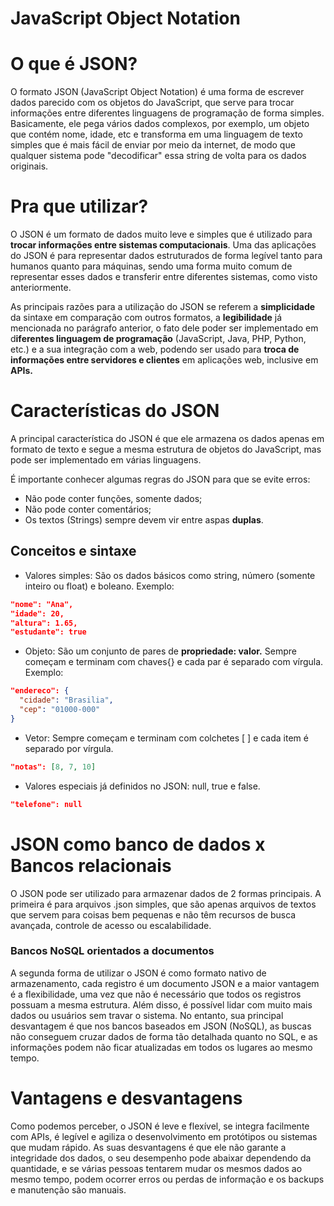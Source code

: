 # JavaScript Object Notation

# O que é JSON?

O formato JSON (JavaScript Object Notation) é uma forma de escrever dados parecido com os objetos do JavaScript, que serve para trocar informações entre diferentes linguagens de programação de forma simples. Basicamente, ele pega vários dados complexos, por exemplo, um objeto que contém nome, idade, etc e transforma em uma linguagem de texto simples que é mais fácil de enviar por meio da internet, de modo que qualquer sistema pode "decodificar" essa string de volta para os dados originais.

# Pra que utilizar?

O JSON é um formato de dados muito leve e simples que é utilizado para **trocar informações entre sistemas computacionais**. Uma das aplicações do JSON é para representar dados estruturados de forma legível tanto para humanos quanto para máquinas, sendo uma forma muito comum de representar esses dados e transferir entre diferentes sistemas, como visto anteriormente.

As principais razões para a utilização do JSON se referem a **simplicidade** da sintaxe em comparação com outros formatos, a **legibilidade** já mencionada no parágrafo anterior, o fato dele poder ser implementado em d**iferentes linguagem de programação** (JavaScript, Java, PHP, Python, etc.) e a sua integração com a web, podendo ser usado para **troca de informações entre servidores e clientes** em aplicações web, inclusive em **APIs.** 

# Características do JSON

A principal característica do JSON é que ele armazena os dados apenas em formato de texto e segue a mesma estrutura de objetos do JavaScript, mas pode ser implementado em várias linguagens. 

É importante conhecer algumas regras do JSON para que se evite erros:

- Não pode conter funções, somente dados;
- Não pode conter comentários;
- Os textos (Strings) sempre devem vir entre aspas **duplas**.

## Conceitos e sintaxe

- Valores simples: São os dados básicos como string, número (somente inteiro ou float) e boleano. Exemplo:

```json
"nome": "Ana",
"idade": 20,
"altura": 1.65,
"estudante": true
```

- Objeto: São um conjunto de pares de **propriedade: valor.** Sempre começam e terminam com chaves{} e cada par é separado com vírgula. Exemplo:

```json
"endereco": {
  "cidade": "Brasilia",
  "cep": "01000-000"
}
```

- Vetor: Sempre começam e terminam com colchetes [ ] e cada item é separado por vírgula.

```json
"notas": [8, 7, 10]
```

- Valores especiais já definidos no JSON: null, true e false.

```json
"telefone": null
```

# JSON como banco de dados x Bancos relacionais

O JSON pode ser utilizado para armazenar dados de 2 formas principais. A primeira é para arquivos .json simples, que são apenas arquivos de textos que servem para coisas bem pequenas e não têm recursos de busca avançada, controle de acesso ou escalabilidade.

### Bancos NoSQL orientados a documentos

A segunda forma de utilizar o JSON é como formato nativo de armazenamento, cada registro é um documento JSON e a maior vantagem é a flexibilidade, uma vez que não é necessário que todos os registros possuam a mesma estrutura. Além disso, é possível lidar com muito mais dados ou usuários sem travar o sistema. No entanto, sua principal desvantagem é que nos bancos baseados em JSON (NoSQL), as buscas não conseguem cruzar dados de forma tão detalhada quanto no SQL, e as informações podem não ficar atualizadas em todos os lugares ao mesmo tempo.

# Vantagens e desvantagens

Como podemos perceber, o JSON é leve e flexível, se integra facilmente com APIs, é legível e agiliza o desenvolvimento em protótipos ou sistemas que mudam rápido. As suas desvantagens é que ele não garante a integridade dos dados, o seu desempenho pode abaixar dependendo da quantidade, e se várias pessoas tentarem mudar os mesmos dados ao mesmo tempo, podem ocorrer erros ou perdas de informação e os backups e manutenção são manuais.